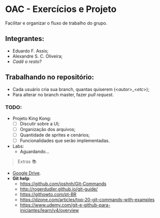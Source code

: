 # OAC - Exercícios e Projeto
Facilitar e organizar o fluxo de trabalho do grupo.
    
## Integrantes:
* Eduardo F. Assis;
* Alexandre S. C. Oliveira;
* _Cadê o resto?_
  
## Trabalhando no repositório:
* Cada usuário cria sua branch, quantas quiserem (<_autor_>_<_etc_>);
* Para alterar no branch master, fazer _pull request_.

### TODO:
* Projeto King Kong:
  * [ ] Discutir sobre a UI;
  * [ ] Organização dos arquivos;
  * [ ] Quantidade de sprites e cenários;
  * [ ] Funcionalidades que serão implementadas.

* Labs:
  * Aguardando...
  

> Extras 📚
* [Google Drive](https://drive.google.com/drive/folders/1m1Wl_4i-qkH2-OOJBxJCaBhvV3N9hANt).
* **Git help**:
  - https://github.com/joshnh/Git-Commands
  - http://rogerdudler.github.io/git-guide/
  - https://githowto.com/pt-BR
  - https://dzone.com/articles/top-20-git-commands-with-examples
  - https://www.udemy.com/git-e-github-para-iniciantes/learn/v4/overview
